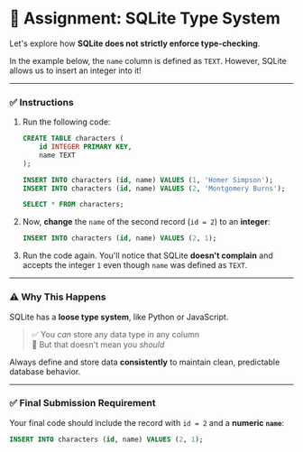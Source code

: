 # 📝 Assignment: SQLite Type System

Let's explore how **SQLite does not strictly enforce type-checking**.

In the example below, the `name` column is defined as `TEXT`. However, SQLite allows us to insert an integer into it!

---

### ✅ Instructions

1. Run the following code:

    ```sql
    CREATE TABLE characters (
        id INTEGER PRIMARY KEY,
        name TEXT
    );

    INSERT INTO characters (id, name) VALUES (1, 'Homer Simpson');
    INSERT INTO characters (id, name) VALUES (2, 'Montgomery Burns');

    SELECT * FROM characters;
    ```

2. Now, **change** the `name` of the second record (`id = 2`) to an **integer**:

    ```sql
    INSERT INTO characters (id, name) VALUES (2, 1);
    ```

3. Run the code again. You'll notice that SQLite **doesn't complain** and accepts the integer `1` even though `name` was defined as `TEXT`.

---

### ⚠️ Why This Happens

SQLite has a **loose type system**, like Python or JavaScript.

> ✅ You *can* store any data type in any column  
> 🚫 But that doesn't mean you *should*

Always define and store data **consistently** to maintain clean, predictable database behavior.

---

### ✅ Final Submission Requirement

Your final code should include the record with `id = 2` and a **numeric `name`**:

```sql
INSERT INTO characters (id, name) VALUES (2, 1);
